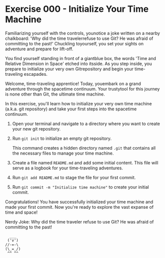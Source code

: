 # Exercise 000 - Initialize Your Time Machine

Familiarizing yourself with the controls, younotice a joke written on a 
nearby chalkboard: 'Why did the time travelerrefuse to use Git? He was 
afraid of committing to the past!' Chuckling toyourself, you set your 
sights on adventure and prepare for lift-off.

You find yourself standing in front of a giantblue box, the words 'Time 
and Relative Dimension in Space' etched into itsside. As you step inside, 
you prepare to initialize your very own Gitrepository and begin your 
time-traveling escapades.

Welcome, time-traveling apprentice! Today, youembark on a grand adventure 
through the spacetime continuum. Your trustytool for this journey is none 
other than Git, the ultimate time machine.

In this exercise, you'll learn how to initialize your very own time machine (a.k.a. git
repository) and take your first steps into the spacetime continuum.

1. Open your terminal and navigate to a directory where you want to create your new git
   repository.

2. Run `git init` to initialize an empty git repository.

   This command creates a hidden directory named `.git` that contains all the necessary
   files to manage your time machine.

3. Create a file named `README.md` and add some initial content. This file will serve as
   a logbook for your time-traveling adventures.

4. Run `git add README.md` to stage the file for your first commit.

5. Run `git commit -m "Initialize time machine"` to create your initial commit.

Congratulations! You have successfully initialized your time machine and made your first
commit. Now you're ready to explore the vast expanse of time and space!

Nerdy Joke: Why did the time traveler refuse to use Git? He was afraid of committing to
the past!

```
  ___  
 ('v') 
//-=-\ 
(\_=_/)
 ^^ ^^ 
```

